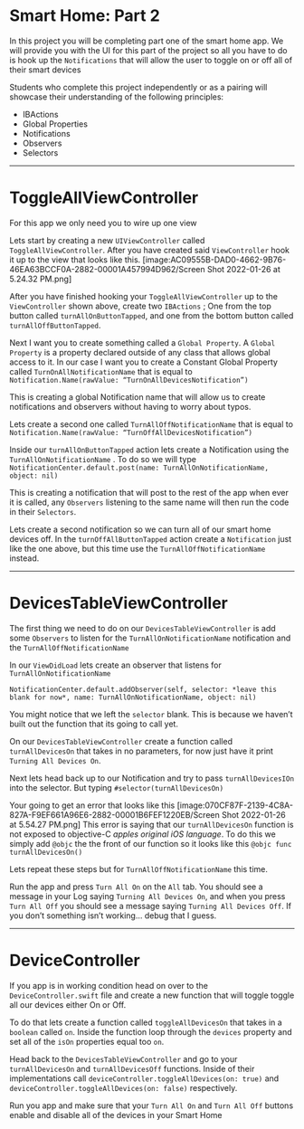 # Smart Home: Part 2
In this project you will be completing part one of the smart home app. We will provide you with the UI for this part of the project so all you have to do is hook up the `Notifications` that will allow the user to toggle on or off all of their smart devices

Students who complete this project independently or as a pairing will showcase their understanding of the following principles:

* IBActions
* Global Properties
* Notifications
* Observers
* Selectors
---
# ToggleAllViewController
For this app we only need you to wire up one view

Lets start by creating a new `UIViewController` called `ToggleAllViewController`.  After you have created said `ViewController` hook it up to the view that looks like this.
[image:AC09555B-DAD0-4662-9B76-46EA63BCCF0A-2882-00001A457994D962/Screen Shot 2022-01-26 at 5.24.32 PM.png]

After you have finished hooking your `ToggleAllViewController` up to the `ViewController` shown above, create two `IBActions` ; One from the top button called `turnAllOnButtonTapped`, and one from the bottom button called `turnAllOffButtonTapped`.

Next I want you to create something called a `Global Property`. A `Global Property` is a property declared outside of any class that allows global access to it. In our case I want you to create a Constant Global Property called `TurnOnAllNotificationName` that is equal to `Notification.Name(rawValue: “TurnOnAllDevicesNotification”)`

This is creating a global Notification name that will allow us to create notifications and observers without having to worry about  typos.

Lets create a second one called `TurnAllOffNotificationName` that is equal to `Notification.Name(rawValue: “TurnOffAllDevicesNotification”)`

Inside our `turnAllOnButtonTapped` action lets create a Notification using the `TurnAllOnNotificationName` . To do so we will type `NotificationCenter.default.post(name: TurnAllOnNotificationName, object: nil)`

This is creating a notification that will post to the rest of the app when ever it is called, any `Observers` listening to the same name will then run the code in their `Selectors`.

Lets create a second notification so we can turn all of our smart home devices off. In the `turnOffAllButtonTapped` action create a `Notification` just like the one above, but this time use the `TurnAllOffNotificationName` instead.

---

# DevicesTableViewController
The first thing we need to do on our `DevicesTableViewController` is add some `Observers` to listen for the `TurnAllOnNotificationName` notification and the `TurnAllOffNotificationName`

In our `ViewDidLoad`  lets create an observer that listens for `TurnAllOnNotificationName`

`NotificationCenter.default.addObserver(self, selector: *leave this blank for now*, name: TurnAllOnNotificationName, object: nil)`

You might notice that we left the `selector` blank. This is because we haven’t built out the function that its going to call yet.

On our `DevicesTableViewController`  create a function called `turnAllDevicesOn` that takes in no parameters, for now just have it print `Turning All Devices On`. 

Next lets head back up to our Notification and try to pass `turnAllDevicesIOn` into the selector. But typing `#selector(turnAllDevicesOn)`

Your going to get an error that looks like this
[image:070CF87F-2139-4C8A-827A-F9EF661A96E6-2882-00001B6FEF1220EB/Screen Shot 2022-01-26 at 5.54.27 PM.png]
This error is saying that our `turnAllDevicesOn` function is not exposed to objective-C *apples original iOS language*. To do this we simply add `@objc` the the front of our function so it looks like this `@objc func turnAllDevicesOn()`

Lets repeat these steps but for `TurnAllOffNotificationName` this time.

Run the app and press `Turn All On` on the `All` tab. You should see a message in your Log saying `Turning All Devices On`, and when you press `Turn All Off` you should see a message saying `Turning All Devices Off`. If you don’t something isn’t working… debug that I guess.

---

# DeviceController
If you app is in working condition head on over to the `DeviceController.swift` file and create a new function that will toggle toggle all our devices either On or Off.

To do that lets create a function called `toggleAllDevicesOn` that takes in a `boolean` called `on`. Inside the function loop through the `devices` property and set all of the `isOn` properties equal too `on`.

Head back to the `DevicesTableViewController` and go to your `turnAllDevicesOn` and `turnAllDevicesOff`  functions. Inside of their implementations call `deviceController.toggleAllDevices(on: true)` and `deviceController.toggleAllDevices(on: false)` respectively. 

Run you app and make sure that your `Turn All On` and `Turn All Off` buttons enable and disable all of the devices in your Smart Home



